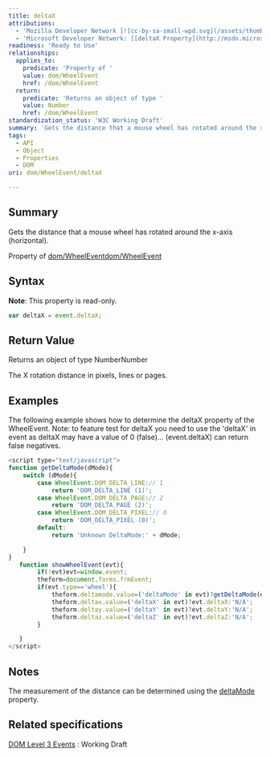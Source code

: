 ```yaml
---
title: deltaX
attributions:
  - 'Mozilla Developer Network [![cc-by-sa-small-wpd.svg](/assets/thumb/8/8c/cc-by-sa-small-wpd.svg/120px-cc-by-sa-small-wpd.svg.png)](http://creativecommons.org/licenses/by-sa/3.0/us/): [[WheelEvent](https://developer.mozilla.org/en-US/docs/Web/API/WheelEvent) Article]'
  - 'Microsoft Developer Network: [[deltaX Property](http://msdn.microsoft.com/en-us/library/ie/ff974799(v=vs.85).aspx) Article]'
readiness: 'Ready to Use'
relationships:
  applies_to:
    predicate: 'Property of '
    value: dom/WheelEvent
    href: /dom/WheelEvent
  return:
    predicate: 'Returns an object of type '
    value: Number
    href: /dom/WheelEvent
standardization_status: 'W3C Working Draft'
summary: 'Gets the distance that a mouse wheel has rotated around the x-axis (horizontal).'
tags:
  - API
  - Object
  - Properties
  - DOM
uri: dom/WheelEvent/deltaX

---
```

## <span>Summary</span>

Gets the distance that a mouse wheel has rotated around the x-axis (horizontal).

Property of [dom/WheelEvent](/dom/WheelEvent)[dom/WheelEvent](/dom/WheelEvent)

## <span>Syntax</span>

**Note**: This property is read-only.

``` js
var deltaX = event.deltaX;
```

## <span>Return Value</span>

Returns an object of type NumberNumber

The X rotation distance in pixels, lines or pages.

## <span>Examples</span>

The following example shows how to determine the deltaX property of the WheelEvent. Note: to feature test for deltaX you need to use the 'deltaX' in event as deltaX may have a value of 0 (false)... (event.deltaX) can return false negatives.

``` js
<script type="text/javascript">
function getDeltaMode(dMode){
    switch (dMode){
        case WheelEvent.DOM_DELTA_LINE:// 1
            return 'DOM_DELTA_LINE (1)';
        case WheelEvent.DOM_DELTA_PAGE:// 2
            return 'DOM_DELTA_PAGE (2)';
        case WheelEvent.DOM_DELTA_PIXEL:// 0
            return 'DOM_DELTA_PIXEL (0)';
        default:
            return 'Unknown DeltaMode:' + dMode;

    }
}
   function showWheelEvent(evt){
        if(!evt)evt=window.event;
        theform=document.forms.frmEvent;
        if(evt.type=='wheel'){
            theform.deltamode.value=('deltaMode' in evt)?getDeltaMode(evt.deltaMode):'N/A';
            theform.deltax.value=('deltaX' in evt)?evt.deltaX:'N/A';
            theform.deltay.value=('deltaY' in evt)?evt.deltaY:'N/A';
            theform.deltaz.value=('deltaZ' in evt)?evt.deltaZ:'N/A';
        }

   }
</script>
```

## <span>Notes</span>

The measurement of the distance can be determined using the [deltaMode](/dom/WheelEvent/deltaMode) property.

## <span>Related specifications</span>

[DOM Level 3 Events](http://www.w3.org/TR/DOM-Level-3-Events/)
:   Working Draft
